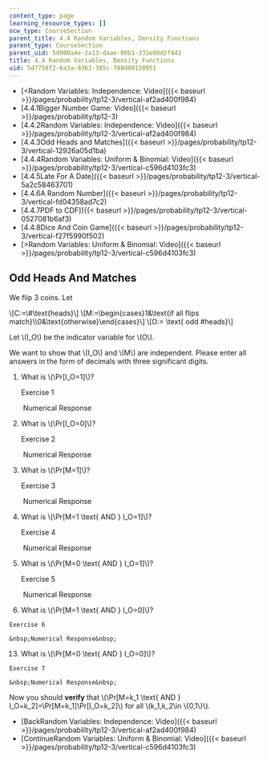 ```yaml
---
content_type: page
learning_resource_types: []
ocw_type: CourseSection
parent_title: 4.4 Random Variables, Density Functions
parent_type: CourseSection
parent_uid: 5d000a4e-2a13-daae-80b1-331e90d2f442
title: 4.4 Random Variables, Density Functions
uid: 5d7758f2-6a3a-9363-385c-f88d08150951
---
```


*   [\<Random Variables: Independence: Video]({{< baseurl >}}/pages/probability/tp12-3/vertical-af2ad400f984)
*   [4.4.1Bigger Number Game: Video]({{< baseurl >}}/pages/probability/tp12-3)
*   [4.4.2Random Variables: Independence: Video]({{< baseurl >}}/pages/probability/tp12-3/vertical-af2ad400f984)
*   [4.4.3Odd Heads and Matches]({{< baseurl >}}/pages/probability/tp12-3/vertical-12926a05d1ba)
*   [4.4.4Random Variables: Uniform & Binomial: Video]({{< baseurl >}}/pages/probability/tp12-3/vertical-c596d4103fc3)
*   [4.4.5Late For A Date]({{< baseurl >}}/pages/probability/tp12-3/vertical-5a2c58463701)
*   [4.4.6A Random Number]({{< baseurl >}}/pages/probability/tp12-3/vertical-fd04358ad7c2)
*   [4.4.7PDF to CDF]({{< baseurl >}}/pages/probability/tp12-3/vertical-0527081b6af3)
*   [4.4.8Dice And Coin Game]({{< baseurl >}}/pages/probability/tp12-3/vertical-f27f5990f502)
*   [\>Random Variables: Uniform & Binomial: Video]({{< baseurl >}}/pages/probability/tp12-3/vertical-c596d4103fc3)

Odd Heads And Matches
---------------------

  

We flip 3 coins. Let

\\\[C:=\\#\\text{heads}\\\] \\\[M:=\\begin{cases}1&\\text{if all flips match}\\\\0&\\text{otherwise}\\end{cases}\\\] \\\[O:= \\text{ odd #heads}\\\]

Let \\(I\_O\\) be the indicator variable for \\(O\\).

We want to show that \\(I\_O\\) and \\(M\\) are independent. Please enter all answers in the form of decimals with three significant digits.

1.  What is \\(\\Pr\[I\_O=1\]\\)?
    
    Exercise 1
    
    &nbsp;Numerical Response&nbsp;
    
  
3.  What is \\(\\Pr\[I\_O=0\]\\)?
    
    Exercise 2
    
    &nbsp;Numerical Response&nbsp;
    
  
5.  What is \\(\\Pr\[M=1\]\\)?
    
    Exercise 3
    
    &nbsp;Numerical Response&nbsp;
    
  
7.  What is \\(\\Pr\[M=1 \\text{ AND } I\_O=1\]\\)?
    
    Exercise 4
    
    &nbsp;Numerical Response&nbsp;
    
  
9.  What is \\(\\Pr\[M=0 \\text{ AND } I\_O=1\]\\)?
    
    Exercise 5
    
    &nbsp;Numerical Response&nbsp;
    
  
11.  What is \\(\\Pr\[M=1 \\text{ AND } I\_O=0\]\\)?
    
    Exercise 6
    
    &nbsp;Numerical Response&nbsp;
    
  
13.  What is \\(\\Pr\[M=0 \\text{ AND } I\_O=0\]\\)?
    
    Exercise 7
    
    &nbsp;Numerical Response&nbsp;
    

Now you should **verify** that \\(\\Pr\[M=k\_1 \\text{ AND } I\_O=k\_2\]=\\Pr\[M=k\_1\]\\Pr\[I\_O=k\_2\]\\) for all \\(k\_1,k\_2\\in \\{0,1\\}\\).

*   [BackRandom Variables: Independence: Video]({{< baseurl >}}/pages/probability/tp12-3/vertical-af2ad400f984)
*   [ContinueRandom Variables: Uniform & Binomial: Video]({{< baseurl >}}/pages/probability/tp12-3/vertical-c596d4103fc3)
